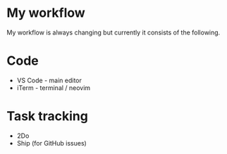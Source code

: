 # My workflow
My workflow is always changing but currently it consists of the following. 

# Code
- VS Code - main editor
- iTerm - terminal / neovim

# Task tracking
- 2Do
- Ship (for GitHub issues)